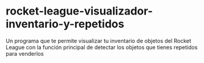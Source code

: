 # rocket-league-visualizador-inventario-y-repetidos
Un programa que te permite visualizar tu inventario de objetos del Rocket League con la función principal de detectar los objetos que tienes repetidos para venderlos
